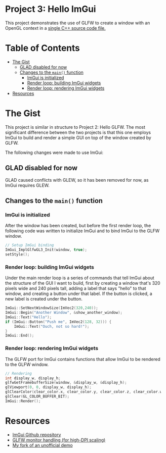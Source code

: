 # Project 3: Hello ImGui <!-- omit in toc -->
This project demonstrates the use of GLFW to create a window with an OpenGL context in a [single C++ source code file.](main.cpp)

# Table of Contents <!-- omit in toc -->
- [The Gist](#the-gist)
	- [GLAD disabled for now](#glad-disabled-for-now)
	- [Changes to the `main()` function](#changes-to-the-main-function)
		- [ImGui is initialized](#imgui-is-initialized)
		- [Render loop: building ImGui widgets](#render-loop-building-imgui-widgets)
		- [Render loop: rendering ImGui widgets](#render-loop-rendering-imgui-widgets)
- [Resources](#resources)

# The Gist
This project is similar in structure to Project 2: Hello GLFW. The most significant difference between the two projects is that this one employs ImGui to build and render a simple GUI on top of the window created by GLFW.

The following changes were made to use ImGui:

## GLAD disabled for now
GLAD caused conflicts with GLEW, so it has been removed for now, as ImGui requires GLEW.

## Changes to the `main()` function

### ImGui is initialized
After the window has been created, but before the first render loop, the following code was written to initialize ImGui and to bind ImGui to the
GLFW window.

```C++
// Setup ImGui binding
ImGui_ImplGlfwGL3_Init(window, true);
setStyle();
```

### Render loop: building ImGui widgets
Under the main render loop is a series of commands that tell ImGui about the
structure of the GUI I want to build, first by creating a window that's 320 pixels
wide and 240 pixels tall, adding a label that says "hello" to that window,
and creating a button under that label. If the button is clicked, a new label is created under the button.
```C++
ImGui::SetNextWindowSize(ImVec2(320,240));
ImGui::Begin("Another Window", &show_another_window);
ImGui::Text("Hello");
if (ImGui::Button("Push me", ImVec2(128, 32))) {
	ImGui::Text("Ouch, not so hard!");
}
ImGui::End();
```


### Render loop: rendering ImGui widgets
The GLFW port for ImGui contains functions that allow ImGui to be rendered
to the GLFW window.
```C++
// Rendering
int display_w, display_h;
glfwGetFramebufferSize(window, &display_w, &display_h);
glViewport(0, 0, display_w, display_h);
glClearColor(clear_color.x, clear_color.y, clear_color.z, clear_color.w);
glClear(GL_COLOR_BUFFER_BIT);
ImGui::Render();
```



# Resources
* [ImGui Github repository](https://github.com/ocornut/imgui)
* [GLFW monitor handling (for high-DPI scaling)](https://www.glfw.org/docs/latest/monitor.html)
* [My fork of an unofficial demo](https://github.com/m516/imgui-opengl-glfw-glew-cmake-demo/)
